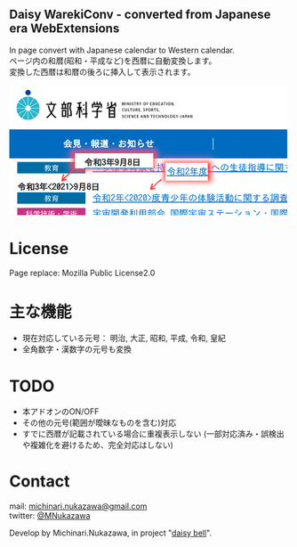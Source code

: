Daisy WarekiConv - converted from Japanese era WebExtensions
----
In page convert with Japanese calendar to Western calendar.  
ページ内の和暦(昭和・平成など)を西暦に自動変換します。  
変換した西暦は和暦の後ろに挿入して表示されます。  

<img src="document/20210910_example.png" width="500">  

# License
Page replace: Mozilla Public License2.0  

# 主な機能
- 現在対応している元号： 明治, 大正, 昭和, 平成, 令和, 皇紀
- 全角数字・漢数字の元号も変換

# TODO
- 本アドオンのON/OFF
- その他の元号(範囲が曖昧なものを含む)対応
- すでに西暦が記載されている場合に重複表示しない
(一部対応済み・誤検出や複雑化を避けるため、完全対応はしない)  

# Contact
mail: [michinari.nukazawa@gmail.com][mailto]  
twitter: [@MNukazawa][twitter]  

Develop by Michinari.Nukazawa, in project "[daisy bell][pixiv_booth_project_daisy_bell]".  

[pixiv_booth_project_daisy_bell]: https://daisy-bell.booth.pm/
[mailto]: mailto:michinari.nukazawa@gmail.com
[twitter]: https://twitter.com/MNukazawa
